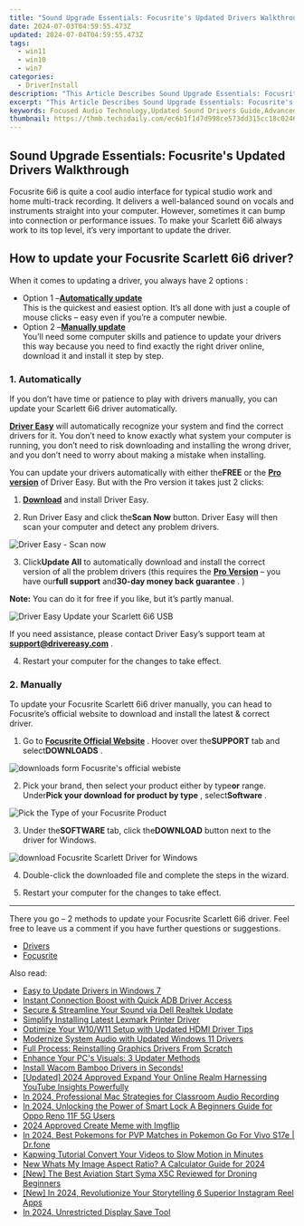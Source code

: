```yaml
---
title: "Sound Upgrade Essentials: Focusrite's Updated Drivers Walkthrough"
date: 2024-07-03T04:59:55.473Z
updated: 2024-07-04T04:59:55.473Z
tags:
  - win11
  - win10
  - win7
categories:
  - DriverInstall
description: "This Article Describes Sound Upgrade Essentials: Focusrite's Updated Drivers Walkthrough"
excerpt: "This Article Describes Sound Upgrade Essentials: Focusrite's Updated Drivers Walkthrough"
keywords: Focused Audio Technology,Updated Sound Drivers Guide,Advanced Microphone Circuitry Explained,Best Audio Equipment Upgrades,Focusrite's Sound Improvement Tips,Drivers Walkthrough for Enhanced Audio,Sound Quality Optimization Techniques
thumbnail: https://thmb.techidaily.com/ec6b1f1d7d998ce573dd315cc18c0246f2fda616f5f88137d905e138146bac2b.jpg
---
```


## Sound Upgrade Essentials: Focusrite's Updated Drivers Walkthrough

 Focusrite 6i6 is quite a cool audio interface for typical studio work and home multi-track recording. It delivers a well-balanced sound on vocals and instruments straight into your computer. However, sometimes it can bump into connection or performance issues. To make your Scarlett 6i6 always work to its top level, it’s very important to update the driver.

## How to update your Focusrite Scarlett 6i6 driver?

When it comes to updating a driver, you always have 2 options :

* Option 1 –**[Automatically update](#o1)**  
 This is the quickest and easiest option. It’s all done with just a couple of mouse clicks – easy even if you’re a computer newbie.
* Option 2 –**[Manually update](#o2)**  
 You’ll need some computer skills and patience to update your drivers this way because you need to find exactly the right driver online, download it and install it step by step.

### 1\. Automatically

 If you don’t have time or patience to play with drivers manually, you can update your Scarlett 6i6 driver automatically.

**[Driver Easy](https://tools.techidaily.com/drivereasy/download/)**  will automatically recognize your system and find the correct drivers for it. You don’t need to know exactly what system your computer is running, you don’t need to risk downloading and installing the wrong driver, and you don’t need to worry about making a mistake when installing.

 You can update your drivers automatically with either the**FREE** or the **[Pro version](https://tools.techidaily.com/drivereasy/download/)**  of Driver Easy. But with the Pro version it takes just 2 clicks:

 1) **[Download](https://tools.techidaily.com/drivereasy/download/)**  and install Driver Easy.

 2) Run Driver Easy and click the**Scan Now** button. Driver Easy will then scan your computer and detect any problem drivers.

![Driver Easy - Scan now](https://images.drivereasy.com/wp-content/uploads/2019/11/scan-now-1.png)

 3) Click**Update All** to automatically download and install the correct version of all the problem drivers (this requires the **[Pro Version](https://tools.techidaily.com/drivereasy/download/)**  – you have our**full support** and**30-day money back guarantee** . )

**Note:** You can do it for free if you like, but it’s partly manual.

![Driver Easy Update your Scarlett 6i6 USB](https://images.drivereasy.com/wp-content/uploads/2019/11/click-the-update-button.png)

 If you need assistance, please contact Driver Easy’s support team at [**support@drivereasy.com**](mailto:support@drivereasy.com) .

4) Restart your computer for the changes to take effect.

### 2\. Manually

 To update your Focusrite Scarlett 6i6 driver manually, you can head to Focusrite’s official website to download and install the latest & correct driver.

 1) Go to **[Focusrite Official Website](https://focusrite.com/)**  . Hoover over the**SUPPORT** tab and select**DOWNLOADS** .

![downloads form Focusrite's official webiste](https://images.drivereasy.com/wp-content/uploads/2019/11/downloads-1024x646.png)

 2) Pick your brand, then select your product either by type**or** range. Under**Pick your download for product by type** , select**Software** .

![Pick the Type of your Focusrite Product](https://images.drivereasy.com/wp-content/uploads/2019/11/downloads-type-1024x384.png)

 3) Under the**SOFTWARE** tab, click the**DOWNLOAD** button next to the driver for Windows.

![download Focusrite Scarlett Driver for Windows](https://images.drivereasy.com/wp-content/uploads/2019/11/download-for-Windows-1024x400.png)

4) Double-click the downloaded file and complete the steps in the wizard.

5) Restart your computer for the changes to take effect.

---

 There you go – 2 methods to update your Focusrite Scarlett 6i6 driver. Feel free to leave us a comment if you have further questions or suggestions.

* [Drivers](https://tools.techidaily.com/drivereasy/download/)
* [Focusrite](https://store.drivereasy.com/order/cart.php?PRODS=4731822&QTY=1&AFFILIATE=108875)

<ins class="adsbygoogle"
     style="display:block"
     data-ad-format="autorelaxed"
     data-ad-client="ca-pub-7571918770474297"
     data-ad-slot="1223367746"></ins>



<ins class="adsbygoogle"
     style="display:block"
     data-ad-client="ca-pub-7571918770474297"
     data-ad-slot="8358498916"
     data-ad-format="auto"
     data-full-width-responsive="true"></ins>

<span class="atpl-alsoreadstyle">Also read:</span>
<div><ul>
<li><a href="https://driver-install.techidaily.com/easy-to-update-drivers-in-windows-7/"><u>Easy to Update Drivers in Windows 7</u></a></li>
<li><a href="https://driver-install.techidaily.com/instant-connection-boost-with-quick-adb-driver-access/"><u>Instant Connection Boost with Quick ADB Driver Access</u></a></li>
<li><a href="https://driver-install.techidaily.com/secure-and-streamline-your-sound-via-dell-realtek-update/"><u>Secure & Streamline Your Sound via Dell Realtek Update</u></a></li>
<li><a href="https://driver-install.techidaily.com/simplify-installing-latest-lexmark-printer-driver/"><u>Simplify Installing Latest Lexmark Printer Driver</u></a></li>
<li><a href="https://driver-install.techidaily.com/optimize-your-w10w11-setup-with-updated-hdmi-driver-tips/"><u>Optimize Your W10/W11 Setup with Updated HDMI Driver Tips</u></a></li>
<li><a href="https://driver-install.techidaily.com/modernize-system-audio-with-updated-windows-11-drivers/"><u>Modernize System Audio with Updated Windows 11 Drivers</u></a></li>
<li><a href="https://driver-install.techidaily.com/full-process-reinstalling-graphics-drivers-from-scratch/"><u>Full Process: Reinstalling Graphics Drivers From Scratch</u></a></li>
<li><a href="https://driver-install.techidaily.com/enhance-your-pcs-visuals-3-updater-methods/"><u>Enhance Your PC's Visuals: 3 Updater Methods</u></a></li>
<li><a href="https://driver-install.techidaily.com/1720063577735-install-wacom-bamboo-drivers-in-seconds/"><u>Install Wacom Bamboo Drivers in Seconds!</u></a></li>
<li><a href="https://facebook-video-share.techidaily.com/updated-2024-approved-expand-your-online-realm-harnessing-youtube-insights-powerfully/"><u>[Updated] 2024 Approved  Expand Your Online Realm  Harnessing YouTube Insights Powerfully</u></a></li>
<li><a href="https://screen-sharing-recording.techidaily.com/in-2024-professional-mac-strategies-for-classroom-audio-recording/"><u>In 2024, Professional Mac Strategies for Classroom Audio Recording</u></a></li>
<li><a href="https://android-unlock.techidaily.com/in-2024-unlocking-the-power-of-smart-lock-a-beginners-guide-for-oppo-reno-11f-5g-users-by-drfone-android/"><u>In 2024, Unlocking the Power of Smart Lock A Beginners Guide for Oppo Reno 11F 5G Users</u></a></li>
<li><a href="https://extra-hints.techidaily.com/2024-approved-create-meme-with-imgflip/"><u>2024 Approved  Create Meme with Imgflip</u></a></li>
<li><a href="https://change-location.techidaily.com/in-2024-best-pokemons-for-pvp-matches-in-pokemon-go-for-vivo-s17e-drfone-by-drfone-virtual-android/"><u>In 2024, Best Pokemons for PVP Matches in Pokemon Go For Vivo S17e | Dr.fone</u></a></li>
<li><a href="https://ai-vdieo-software.techidaily.com/kapwing-tutorial-convert-your-videos-to-slow-motion-in-minutes/"><u>Kapwing Tutorial Convert Your Videos to Slow Motion in Minutes</u></a></li>
<li><a href="https://video-ai-editor.techidaily.com/new-whats-my-image-aspect-ratio-a-calculator-guide-for-2024/"><u>New Whats My Image Aspect Ratio? A Calculator Guide for 2024</u></a></li>
<li><a href="https://some-approaches.techidaily.com/new-the-best-aviation-start-syma-x5c-reviewed-for-droning-beginners/"><u>[New] The Best Aviation Start  Syma X5C Reviewed for Droning Beginners</u></a></li>
<li><a href="https://instagram-video-recordings.techidaily.com/new-in-2024-revolutionize-your-storytelling-6-superior-instagram-reel-apps/"><u>[New] In 2024, Revolutionize Your Storytelling  6 Superior Instagram Reel Apps</u></a></li>
<li><a href="https://video-capture.techidaily.com/in-2024-unrestricted-display-save-tool/"><u>In 2024, Unrestricted Display Save Tool</u></a></li>
</ul></div>
